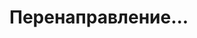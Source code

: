 <html>
<head>
<meta charset="UTF-8">
</head>
<body>
<h1>Перенаправление...</h1>
<script>
window.location.replace("https://bebrik13773.github.io/Код");
</script>
</html>